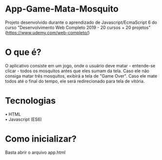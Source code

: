 # App-Game-Mata-Mosquito

Projeto desenvolvido durante o aprendizado de Javascript/EcmaScript 6 do curso "Desenvolvimento Web Completo 2019 - 20 cursos + 20 projetos" (https://www.udemy.com/web-completo/)

# O que é?

O aplicativo consiste em um jogo, onde o usuário deve matar - entende-se clicar - todos os mosquitos antes que eles sumam da tela. Caso ele não consiga matar três mosquitos, exibirá a tela de "Game Over". Caso ele mate todos até o final do tempo, ele será redirecionado para tela de vitória.

# Tecnologias
• HTML<br>
• Javascript (ES6)

# Como inicializar?
Basta abrir o arquivo app.html
